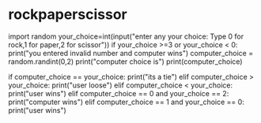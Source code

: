 # rockpaperscissor

import random
your_choice=int(input("enter any your choice: Type 0 for rock,1 for paper,2 for scissor"))
if your_choice >=3 or your_choice < 0:
    print("you entered invalid number and computer wins")
computer_choice = random.randint(0,2)
print("computer choice is")
print(computer_choice)
    
if computer_choice == your_choice:
    print("its a tie")
elif computer_choice > your_choice:
    print("user loose")
elif computer_choice < your_choice:
    print("user wins")
elif computer_choice == 0 and your_choice == 2:
    print("computer wins")
elif computer_choice == 1 and your_choice == 0:
    print("user wins")              
